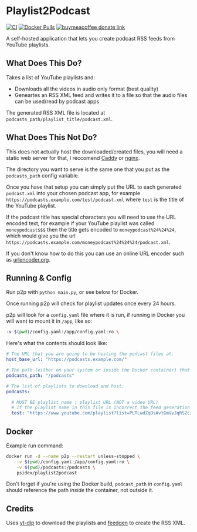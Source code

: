 # Playlist2Podcast

[![CI](https://github.com/psidex/playlist2podcast/actions/workflows/main.yml/badge.svg)](https://github.com/psidex/playlist2podcast/actions/workflows/main.yml)
[![Docker Pulls](https://img.shields.io/docker/pulls/psidex/playlist2podcast)](https://hub.docker.com/repository/docker/psidex/playlist2podcast)
[![buymeacoffee donate link](https://img.shields.io/badge/Donate-Beer-FFDD00.svg?style=flat&colorA=35383d)](https://www.buymeacoffee.com/psidex)

A self-hosted application that lets you create podcast RSS feeds from YouTube
playlists.

## What Does This Do?

Takes a list of YouTube playlists and:

- Downloads all the videos in audio only format (best quality)
- Geneartes an RSS XML feed and writes it to a file so that the audio files can
  be used/read by podcast apps

The generated RSS XML file is located at
`podcasts_path/playlist_title/podcast.xml`.

## What Does This Not Do?

This does not actually host the downloaded/created files, you will need a static
web server for that, I reccomend [Caddy](https://caddyserver.com/) or
[nginx](https://www.nginx.com/).

The directory you want to serve is the same one that you put as the
`podcasts_path` config variable.

Once you have that setup you can simply put the URL to each generated
`podcast.xml` into your chosen podcast app, for example
`https://podcasts.example.com/test/podcast.xml` where `test` is the title of the
YouTube playlist.

If the podcast title has special characters you will need to use the URL encoded
text, for example if your YouTube playlist was called `moneypodcast$$$` then the
title gets encoded to `moneypodcast%24%24%24`, which would give you the url
`https://podcasts.example.com/moneypodcast%24%24%24/podcast.xml`.

If you don't know how to do this you can use an online URL encoder such as
[urlencoder.org](https://www.urlencoder.org/).

## Running & Config

Run p2p with `python main.py`, or see below for Docker.

Once running p2p will check for playlist updates once every 24 hours.

p2p will look for a `config.yaml` file where it is run, if running in Docker you
will want to mount it in `/app`, like so:

```bash
-v $(pwd)/config.yaml:/app/config.yaml:ro \
```

Here's what the contents should look like:

```yaml
# The URL that you are going to be hosting the podcast files at.
host_base_url: "https://podcasts.example.com/"

# The path (either on your system or inside the Docker container) that will contain the podcast data.
podcasts_path: "/podcasts"

# The list of playlists to download and host.
podcasts:

  # MUST BE playlist name : playlist URL (NOT a video URL)
  # If the playlist name in this file is incorrect the feed generation wont work.
  test: "https://www.youtube.com/playlist?list=PLTLwdZqDsAvtGmVvJqRS2czLq2YZ_ZHPJ"
```

## Docker

Example run command:

```bash
docker run -d --name p2p --restart unless-stopped \
    -v $(pwd)/config.yaml:/app/config.yaml:ro \
    -v $(pwd)/podcasts:/podcasts \
    psidex/playlist2podcast
```

Don't forget if you're using the Docker build, `podcast_path` in `config.yaml`
should reference the path _inside_ the container, not outside it.

## Credits

Uses [yt-dlp](https://github.com/yt-dlp/yt-dlp) to download the playlists and
[feedgen](https://feedgen.kiesow.be/) to create the RSS XML.
